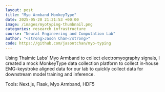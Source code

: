 ```yaml
---
layout: post
title: "Myo Armband MonkeyType"
date: 2025-05-20 21:21:53 +00:00
image: /images/myotyping-thumbnail.png
categories: research infrastructure
course: "Neural Engineering and Computation Lab"
author: "<strong>Jason Chan</strong>"
code: https://github.com/jasontchan/myo-typing
---
```


Using Thalmic Labs' Myo Armband to collect electromyography signals, I created a mock MonkeyType data collection platform to collect in-house EMG-keystroke aligned data for our lab to quickly collect data for downstream model training and inference.

Tools: Next.js, Flask, Myo Armband, HDF5
